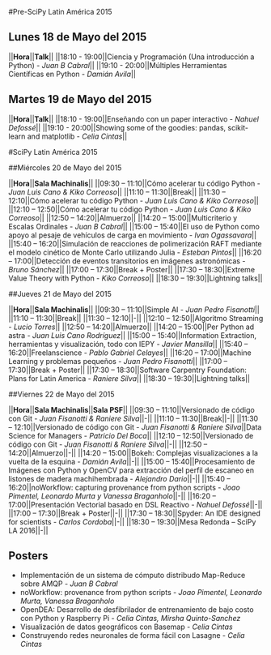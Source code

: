 #Pre-SciPy Latin América 2015

## Lunes 18 de Mayo del 2015

||**Hora**||**Talk**||
||18:10 - 19:00||Ciencia y Programación (Una introducción a Python) - *Juan B Cabral*||
||19:10 - 20:00||Múltiples Herramientas Científicas en Python - *Damián Avila*||

## Martes 19 de Mayo del 2015

||**Hora**||**Talk**||
||18:10 - 19:00||Enseñando con un paper interactivo - *Nahuel Defossé*||
||19:10 - 20:00||Showing some of the goodies: pandas, scikit-learn and matplotlib - *Celia Cintas*||


#SciPy Latin América 2015

##Miércoles 20 de Mayo del 2015

||**Hora**||**Sala Machinalis**||
||09:30 – 11:10||Cómo acelerar tu código Python - *Juan Luis Cano & Kiko Correoso*||
||11:10 – 11:30||Break||
||11:30 – 12:10||Cómo acelerar tu código Python - *Juan Luis Cano & Kiko Correoso*||
||12:10 – 12:50||Cómo acelerar tu código Python - *Juan Luis Cano & Kiko Correoso*||
||12:50 – 14:20||Almuerzo||
||14:20 – 15:00||Multicriterio y Escalas Ordinales - *Juan B Cabral*||
||15:00 – 15:40||El uso de Python como apoyo al pesaje de vehículos de carga en movimiento -  *Ivan Ogassavara*||
||15:40 – 16:20||Simulación de reacciones de polimerización RAFT mediante el modelo cinético de Monte Carlo utilizando Julia - *Esteban Pintos*||
||16:20 – 17:00||Detección de eventos transitorios en imágenes astronómicas - *Bruno Sánchez*||
||17:00 – 17:30||Break + Poster||
||17:30 – 18:30||Extreme Value Theory with Python - *Kiko Correoso*||
||18:30 – 19:30||Lightning talks||


##Jueves 21 de Mayo del 2015

||**Hora**||**Sala Machinalis**||
||09:30 – 11:10||Simple AI - *Juan Pedro Fisanotti*||
||11:10 – 11:30||Break||
||11:30 – 12:10||-||
||12:10 – 12:50||Algoritmo Streaming - *Lucio Torres*||
||12:50 – 14:20||Almuerzo||
||14:20 – 15:00||Per Python ad astra - *Juan Luis Cano Rodríguez*||
||15:00 – 15:40||Information Extraction, herramientas y visualización, todo con IEPY - *Javier Mansilla*||
||15:40 – 16:20||Freelanscience - *Pablo Gabriel Celayes*||
||16:20 – 17:00||Machine Learning y problemas pequeños - *Juan Pedro Fisanotti*||
||17:00 – 17:30||Break + Poster||
||17:30 – 18:30||Software Carpentry Foundation: Plans for Latin America - *Raniere Silva*||
||18:30 – 19:30||Lightning talks||

##Viernes 22 de Mayo del 2015

||**Hora**||**Sala Machinalis**||**Sala PSF**||
||09:30 – 11:10||Versionado de código con Git - *Juan Fisanotti & Raniere Silva*||-||
||11:10 – 11:30||Break||-||
||11:30 – 12:10||Versionado de código con Git - *Juan Fisanotti & Raniere Silva*||Data Science for Managers - *Patricio Del Boca*||
||12:10 – 12:50||Versionado de código con Git - *Juan Fisanotti & Raniere Silva*||-||
||12:50 – 14:20||Almuerzo||-||
||14:20 – 15:00||Bokeh: Complejas visualizaciones a la vuelta de la esquina - *Damián Avila*||-||
||15:00 – 15:40||Procesamiento de Imágenes con Python y OpenCV para extracción del perfil de escaneo en listones de madera machihembrada - *Alejandro Dario*||-||
||15:40 – 16:20||noWorkflow: capturing provenance from python scripts - *Joao Pimentel, Leonardo Murta y Vanessa Braganholo*||-||
||16:20 – 17:00||Presentación Vectorial basado en DSL Reactivo - *Nahuel Defossé*||-||
||17:00 – 17:30||Break + Poster||-||
||17:30 – 18:30||Spyder: An IDE designed for scientists - *Carlos Cordoba*||-||
||18:30 – 19:30||Mesa Redonda – SciPy LA 2016||-||

## Posters

- Implementación de un sistema de cómputo distribudo Map-Reduce sobre AMQP - *Juan B Cabral*
- noWorkflow: provenance from python scripts - *Joao Pimentel, Leonardo Murta, Vanessa Braganholo*
- OpenDEA: Desarrollo de desfibrilador de entrenamiento de bajo costo con Python y Raspberry Pi - *Celia Cintas, Mirsha Quinto-Sanchez*
- Visualización de datos geográficos con Basemap - *Celia Cintas*
- Construyendo redes neuronales de forma fácil con Lasagne - *Celia Cintas*


